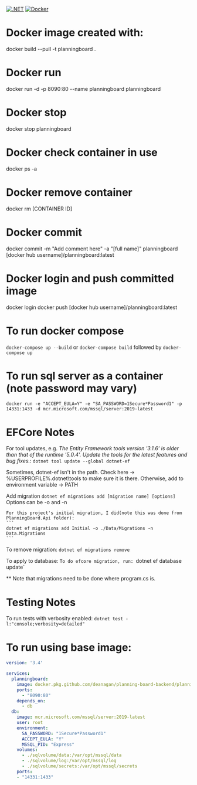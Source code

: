 [![.NET](https://github.com/deanagan/planning-board-backend/actions/workflows/dotnet.yml/badge.svg)](https://github.com/deanagan/planning-board-backend/actions/workflows/dotnet.yml)
[![Docker](https://github.com/deanagan/planning-board-backend/actions/workflows/docker-publish.yml/badge.svg)](https://github.com/deanagan/planning-board-backend/actions/workflows/docker-publish.yml)
# Docker image created with:
docker build --pull -t planningboard .

# Docker run
docker run -d -p 8090:80 --name planningboard planningboard

# Docker stop
docker stop planningboard

# Docker check container in use
docker ps -a

# Docker remove container
docker rm [CONTAINER ID]

# Docker commit
docker commit -m "Add comment here" -a "[full name]" planningboard [docker hub username]/planningboard:latest

# Docker login and push committed image
docker login
docker push [docker hub username]/planningboard:latest

# To run docker compose
`docker-compose up --build`
or
`docker-compose build` followed by `docker-compose up`

# To run sql server as a container (note password may vary)
`docker run -e "ACCEPT_EULA=Y" -e "SA_PASSWORD=1Secure*Password1" -p 14331:1433 -d mcr.microsoft.com/mssql/server:2019-latest`

# EFCore Notes
For tool updates, e.g. _The Entity Framework tools version '3.1.6' is older than that of the runtime '5.0.4'. Update the tools for the latest features and bug fixes._:
    `dotnet tool update --global dotnet-ef`

Sometimes, dotnet-ef isn't in the path. Check here ->  %USERPROFILE%\.dotnet\tools to make sure it is there. Otherwise, add to environment variable -> PATH

Add migration
    `dotnet ef migrations add [migration name] [options]`
    Options can be -o <PATH> and -n <NAMESPACE>

    For this project's initial migration, I did(note this was done from PlanningBoard.Api folder):
    ```
    dotnet ef migrations add Initial -o ./Data/Migrations -n Data.Migrations
    ```
To remove migration:
    `dotnet ef migrations remove`

To apply to database:
    `To do efcore migration, run:
    `dotnet ef database update`

** Note that migrations need to be done where program.cs is.

# Testing Notes
To run tests with verbosity enabled:
`dotnet test -l:"console;verbosity=detailed"`

# To run using base image:

```yml
version: '3.4'

services:
  planningboard:
    image: docker.pkg.github.com/deanagan/planning-board-backend/planningboard:latest
    ports:
      - "8090:80"
    depends_on:
      - db
  db:
    image: mcr.microsoft.com/mssql/server:2019-latest
    user: root
    environment:
      SA_PASSWORD: "1Secure*Password1"
      ACCEPT_EULA: "Y"
      MSSQL_PID: "Express"
    volumes:
      - ./sqlvolume/data:/var/opt/mssql/data
      - ./sqlvolume/log:/var/opt/mssql/log
      - ./sqlvolume/secrets:/var/opt/mssql/secrets
    ports:
    - "14331:1433"

```

